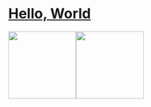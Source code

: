 
# [Hello, World](https://m.j-jl.com/)

<img align="" height="137px" src="https://github-readme-stats.vercel.app/api?username=ji-jinlong&hide_title=true&hide_border=true&show_icons=true&include_all_commits=true&line_height=21&bg_color=0,EC6C6C,FFD479,FFFC79,73FA79&theme=graywhite&locale=cn" /><img align="" height="137px" src="https://github-readme-stats.vercel.app/api/top-langs/?username=ji-jinlong&hide_title=true&hide_border=true&layout=compact&bg_color=0,73FA79,73FDFF,D783FF&theme=graywhite&locale=cn" />
